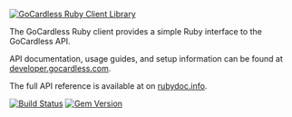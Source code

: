[![GoCardless Ruby Client Library](https://s3-eu-west-1.amazonaws.com/gocardless/images/client-lib-headers/ruby-lib-header.png)](https://gocardless.com/docs?language=ruby)

The GoCardless Ruby client provides a simple Ruby interface to the GoCardless
API.

API documentation, usage guides, and setup information can be found at [developer.gocardless.com](https://developer.gocardless.com/ruby/).

The full API reference is available at on
[rubydoc.info](http://rubydoc.info/github/gocardless/gocardless-ruby/master/frames).

[![Build Status](https://secure.travis-ci.org/gocardless/gocardless-ruby.png?branch=master)](http://travis-ci.org/gocardless/gocardless-ruby) [![Gem Version](https://badge.fury.io/rb/gocardless.svg)](http://badge.fury.io/rb/gocardless)
